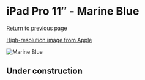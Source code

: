 # iPad Pro 11″ - Marine Blue

[Return to previous page](/ipad_pro4)

[High-resolution image from Apple](https://store.storeimages.cdn-apple.com/8756/as-images.apple.com/is/MQDV3?wid=4500&hei=4500&fmt=png)

<div style="width: 500px"><img src="/almost_uncompressed/MQDV3.webp" alt="Marine Blue"></div>

## Under construction

